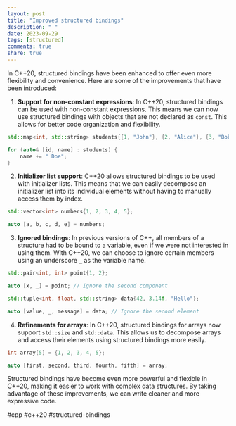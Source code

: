```yaml
---
layout: post
title: "Improved structured bindings"
description: " "
date: 2023-09-29
tags: [structured]
comments: true
share: true
---
```


In C++20, structured bindings have been enhanced to offer even more flexibility and convenience. Here are some of the improvements that have been introduced:

1. **Support for non-constant expressions**: In C++20, structured bindings can be used with non-constant expressions. This means we can now use structured bindings with objects that are not declared as `const`. This allows for better code organization and flexibility.

```cpp
std::map<int, std::string> students{{1, "John"}, {2, "Alice"}, {3, "Bob"}};

for (auto& [id, name] : students) {
    name += " Doe";
}
```

2. **Initializer list support**: C++20 allows structured bindings to be used with initializer lists. This means that we can easily decompose an initializer list into its individual elements without having to manually access them by index.

```cpp
std::vector<int> numbers{1, 2, 3, 4, 5};

auto [a, b, c, d, e] = numbers;
```

3. **Ignored bindings**: In previous versions of C++, all members of a structure had to be bound to a variable, even if we were not interested in using them. With C++20, we can choose to ignore certain members using an underscore `_` as the variable name.

```cpp
std::pair<int, int> point{1, 2};

auto [x, _] = point; // Ignore the second component

std::tuple<int, float, std::string> data{42, 3.14f, "Hello"};

auto [value, _, message] = data; // Ignore the second element
```

4. **Refinements for arrays**: In C++20, structured bindings for arrays now support `std::size` and `std::data`. This allows us to decompose arrays and access their elements using structured bindings more easily.

```cpp
int array[5] = {1, 2, 3, 4, 5};

auto [first, second, third, fourth, fifth] = array;
```

Structured bindings have become even more powerful and flexible in C++20, making it easier to work with complex data structures. By taking advantage of these improvements, we can write cleaner and more expressive code.

#cpp #c++20 #structured-bindings